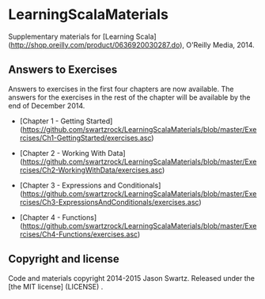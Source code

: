 LearningScalaMaterials
======================

Supplementary materials for [Learning Scala] (http://shop.oreilly.com/product/0636920030287.do), O'Reilly Media, 2014.


## Answers to Exercises 

Answers to exercises in the first four chapters are now available. The answers for the exercises in the rest of the chapter will be available by the end of December 2014.

* [Chapter 1 - Getting Started] (https://github.com/swartzrock/LearningScalaMaterials/blob/master/Exercises/Ch1-GettingStarted/exercises.asc)

* [Chapter 2 - Working With Data] (https://github.com/swartzrock/LearningScalaMaterials/blob/master/Exercises/Ch2-WorkingWithData/exercises.asc)

* [Chapter 3 - Expressions and Conditionals] (https://github.com/swartzrock/LearningScalaMaterials/blob/master/Exercises/Ch3-ExpressionsAndConditionals/exercises.asc)

* [Chapter 4 - Functions] (https://github.com/swartzrock/LearningScalaMaterials/blob/master/Exercises/Ch4-Functions/exercises.asc)



## Copyright and license

Code and materials copyright 2014-2015 Jason Swartz. Released under the [the MIT license] (LICENSE) .
